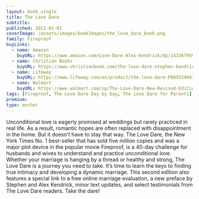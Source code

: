 ```yaml
---
layout: book_single
title: The Love Dare
subtitle:
published: 2013-01-01
coverImage: /assets/images/bookImages/the_love_dare_book.png
family: Fireproof
buyLinks:
  - name: Amazon
    buyURL: https://www.amazon.com/Love-Dare-Alex-Kendrick/dp/1433679590/ref=sr_1_1?keywords=The+Love+Dare&qid=1637337964&qsid=141-6196979-4180442&sr=8-1&sres=1433679590%2C1433681374%2C1433679604%2C1433668521%2CB004G91KXW%2C1430032227%2CB0036UK7VI%2CB01FODD0RM%2CB09LGQVN4Q%2C080241270X%2CB09LGY7WRQ%2C0978715373%2C1592407331%2CB07LFKT9JC%2CB00GQE9CXA%2C1433681226&srpt=ABIS_BOOK
  - name: Christian Books
    buyURL: https://www.christianbook.com/the-love-dare-stephen-kendrick/9781433679599/pd/679599?event=ESRCN
  - name: Lifeway
    buyURL: https://www.lifeway.com/en/product/the-love-dare-P005534661
  - name: Walmart
    buyURL: https://www.walmart.com/ip/The-Love-Dare-New-Revised-Edition-Paperback-9781433679599/21629117
tags: [Fireproof, The Love Dare Day by Day, The Love Dare for Parents]
premium:
type: anchor
---
```

Unconditional love is eagerly promised at weddings but rarely practiced in real life. As a result, romantic hopes are often replaced with disappointment in the home. But it doesn’t have to stay that way. The Love Dare, the New York Times No. 1 best-seller that has sold five million copies and was a major plot device in the popular movie Fireproof, is a 40-day challenge for husbands and wives to understand and practice unconditional love. Whether your marriage is hanging by a thread or healthy and strong, The Love Dare is a journey you need to take. It’s time to learn the keys to finding true intimacy and developing a dynamic marriage.
This second edition also features a special link to a free online marriage evaluation, a new preface by Stephen and Alex Kendrick, minor text updates, and select testimonials from The Love Dare readers. Take the dare!
